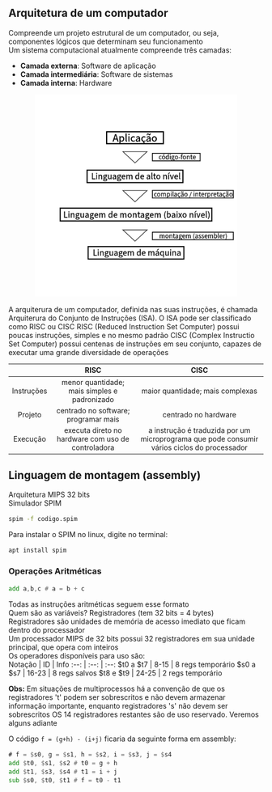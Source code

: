 ## Arquitetura de um computador
Compreende um projeto estrutural de um computador, ou seja, componentes lógicos que determinam seu funcionamento  
Um sistema computacional atualmente compreende três camadas:
* **Camada externa**: Software de aplicação
* **Camada intermediária**: Software de sistemas
* **Camada interna**: Hardware
<div align="center">
<img src="fases_codigo.png" alt="Aplicação > Linguagem alto nível > Linguagem de montagem > Linguagem de máquina" width="400" height="400"></div>

A arquiterura de um computador, definida nas suas instruções, é chamada Arquiterura do Conjunto de Instruções (ISA). O ISA pode ser classificado como RISC ou CISC
RISC (Reduced Instruction Set Computer) possui poucas instruções, simples e no mesmo padrão
CISC (Complex Instructio Set Computer) possui centenas de instruções em seu conjunto, capazes de executar uma grande diversidade de operações  

 | | RISC | CISC
 :--: | :--: | :--:
 Instruções | menor quantidade; mais simples e padronizado | maior quantidade; mais complexas
 Projeto | centrado no software; programar mais | centrado no hardware
 Execução | executa direto no hardware com uso de controladora | a instrução é traduzida por um microprograma que pode consumir vários ciclos do processador

## Linguagem de montagem (assembly)
Arquitetura MIPS 32 bits  
Simulador SPIM
```bash
spim -f codigo.spim
```
Para instalar o SPIM no linux, digite no terminal:
```bash
apt install spim
```
### Operações Aritméticas
```asm
add a,b,c # a = b + c
```
Todas as instruções aritméticas seguem esse formato  
Quem são as variáveis? Registradores (tem 32 bits = 4 bytes)  
Registradores são unidades de memória de acesso imediato que ficam dentro do processador  
Um processador MIPS de 32 bits possui 32 registradores em sua unidade principal, que opera com inteiros  
Os operadores disponíveis para uso são:  
Notação | ID | Info
:--: | :--: | :--:
$t0 a $t7 | 8-15 | 8 regs temporário
$s0 a $s7 | 16-23 | 8 regs salvos
$t8 e $t9 | 24-25 | 2 regs temporário  

**Obs:** Em situações de multiprocessos há a convenção de que os registradores 't' podem ser sobrescritos e não devem armazenar informação importante,
enquanto registradores 's' não devem ser sobrescritos
OS 14 registradores restantes são de uso reservado. Veremos alguns adiante  

O código `f = (g+h) - (i+j)` ficaria da seguinte forma em assembly:
```asm
# f = $s0, g = $s1, h = $s2, i = $s3, j = $s4
add $t0, $s1, $s2 # t0 = g + h
add $t1, $s3, $s4 # t1 = i + j
sub $s0, $t0, $t1 # f = t0 - t1
```
